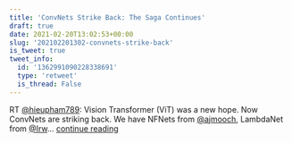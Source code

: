 ```yaml
---
title: 'ConvNets Strike Back: The Saga Continues'
draft: true
date: 2021-02-20T13:02:53+00:00
slug: '202102201302-convnets-strike-back'
is_tweet: true
tweet_info:
  id: '1362991090228338691'
  type: 'retweet'
  is_thread: False
---
```




RT [@hieupham789](https://x.com/hieupham789): Vision Transformer (ViT) was a new hope. Now ConvNets are striking back. We have NFNets from [@ajmooch](https://x.com/ajmooch), LambdaNet from [@Irw](https://x.com/Irw)… [continue reading](https://x.com/sytelus/status/1362991090228338691)
